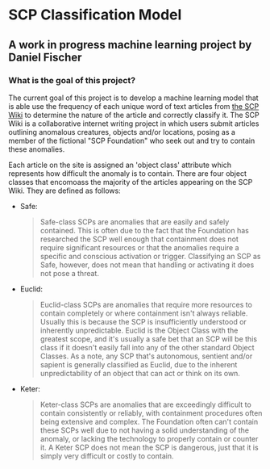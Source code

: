 # SCP Classification Model

## A work in progress machine learning project by Daniel Fischer

### What is the goal of this project?

The current goal of this project is to develop a machine learning model that is able use the frequency of each unique word of text articles from [the SCP Wiki](https://scp-wiki.wikidot.com) to determine the nature of the article and correctly classify it. The SCP Wiki is a collaborative internet writing project in which users submit articles outlining anomalous creatures, objects and/or locations, posing as a member of the fictional "SCP Foundation" who seek out and try to contain these anomalies.  

Each article on the site is assigned an 'object class' attribute which represents how difficult the anomaly is to contain. There are four object classes that encomoass the majority of the articles appearing on the SCP Wiki. They are defined as follows:  

- Safe:
  > Safe-class SCPs are anomalies that are easily and safely contained. This is often due to the fact that the Foundation has researched the SCP well enough that containment does not require significant resources or that the anomalies require a specific and conscious activation or trigger. Classifying an SCP as Safe, however, does not mean that handling or activating it does not pose a threat.

- Euclid:
    > Euclid-class SCPs are anomalies that require more resources to contain completely or where containment isn't always reliable. Usually this is because the SCP is insufficiently understood or inherently unpredictable. Euclid is the Object Class with the greatest scope, and it's usually a safe bet that an SCP will be this class if it doesn't easily fall into any of the other standard Object Classes. As a note, any SCP that's autonomous, sentient and/or sapient is generally classified as Euclid, due to the inherent unpredictability of an object that can act or think on its own.

- Keter:
  > Keter-class SCPs are anomalies that are exceedingly difficult to contain consistently or reliably, with containment procedures often being extensive and complex. The Foundation often can't contain these SCPs well due to not having a solid understanding of the anomaly, or lacking the technology to properly contain or counter it. A Keter SCP does not mean the SCP is dangerous, just that it is simply very difficult or costly to contain.